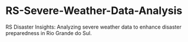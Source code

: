# RS-Severe-Weather-Data-Analysis
RS Disaster Insights: Analyzing severe weather data to enhance disaster preparedness in Rio Grande do Sul.
